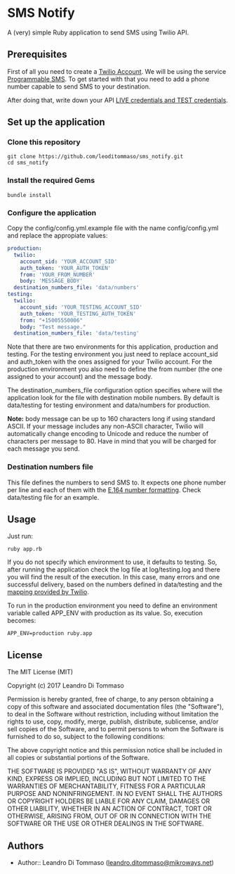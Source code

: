 # SMS Notify

A (very) simple Ruby application to send SMS using Twilio API.

## Prerequisites

First of all you need to create a [Twilio Account](https://www.twilio.com). We
will be using the service
[Programmable SMS](https://www.twilio.com/console/sms/dashboard). To get started
with that you need to add a phone number capable to send SMS to your
destination.

After doing that, write down your API
[LIVE credentials and TEST
credentials](https://www.twilio.com/console/account/settings).

## Set up the application

### Clone this repository

```
git clone https://github.com/leoditommaso/sms_notify.git
cd sms_notify
```

### Install the required Gems

```
bundle install
```

### Configure the application

Copy the config/config.yml.example file with the name config/config.yml and
replace the appropiate values:

```yaml
production:
  twilio:
    account_sid: 'YOUR_ACCOUNT_SID'
    auth_token: 'YOUR_AUTH_TOKEN'
    from: 'YOUR_FROM_NUMBER'
    body: 'MESSAGE_BODY'
  destination_numbers_file: 'data/numbers'
testing:
  twilio:
    account_sid: 'YOUR_TESTING_ACCOUNT_SID'
    auth_token: 'YOUR_TESTING_AUTH_TOKEN'
    from: "+15005550006"
    body: "Test message."
  destination_numbers_file: 'data/testing'
```

Note that there are two environments for this application, production and
testing. For the testing environment you just need to replace account_sid and
auth_token with the ones assigned for your Twilio account. For the production
environment you also need to define the from number (the one assigned to your
account) and the message body.

The destination_numbers_file configuration option specifies where will the
application look for the file with destination mobile numbers. By default is
data/testing for testing environment and data/numbers for production.

**Note:** body message can be up to 160 characters long if using standard ASCII.
If your message includes any non-ASCII character, Twilio will automatically
change encoding to Unicode and reduce the number of characters per message to
80. Have in mind that you will be charged for each message you send.

### Destination numbers file

This file defines the numbers to send SMS to. It expects one phone number per
line and each of them with the
[E.164 number
formatting](https://support.twilio.com/hc/en-us/articles/223183008-Formatting-International-Phone-Numbers).
Check data/testing file for an example.

## Usage

Just run:

```
ruby app.rb
```

If you do not specify which environment to use, it defaults to testing. So,
after running the application check the log file at log/testing.log and there
you will find the result of the execution. In this case, many errors and one
successful delivery, based on the numbers defined in data/testing and the
[mapping provided by
Twilio](https://www.twilio.com/docs/api/rest/test-credentials).

To run in the production environment you need to define an environment variable
called APP_ENV with production as its value. So, execution becomes:

```
APP_ENV=production ruby.app
```

## License

The MIT License (MIT)

Copyright (c) 2017 Leandro Di Tommaso

Permission is hereby granted, free of charge, to any person obtaining a copy of
this software and associated documentation files (the "Software"), to deal in
the Software without restriction, including without limitation the rights to
use, copy, modify, merge, publish, distribute, sublicense, and/or sell copies of
the Software, and to permit persons to whom the Software is furnished to do so,
subject to the following conditions:

The above copyright notice and this permission notice shall be included in all
copies or substantial portions of the Software.

THE SOFTWARE IS PROVIDED "AS IS", WITHOUT WARRANTY OF ANY KIND, EXPRESS OR
IMPLIED, INCLUDING BUT NOT LIMITED TO THE WARRANTIES OF MERCHANTABILITY, FITNESS
FOR A PARTICULAR PURPOSE AND NONINFRINGEMENT. IN NO EVENT SHALL THE AUTHORS OR
COPYRIGHT HOLDERS BE LIABLE FOR ANY CLAIM, DAMAGES OR OTHER LIABILITY, WHETHER
IN AN ACTION OF CONTRACT, TORT OR OTHERWISE, ARISING FROM, OUT OF OR IN
CONNECTION WITH THE SOFTWARE OR THE USE OR OTHER DEALINGS IN THE SOFTWARE.

## Authors

* Author:: Leandro Di Tommaso (<leandro.ditommaso@mikroways.net>)

